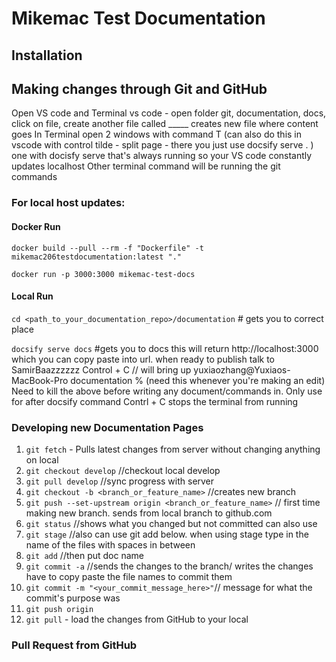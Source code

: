 
# Mikemac Test Documentation

## Installation

## Making changes through Git and GitHub

Open VS code and Terminal
vs code - open folder git, documentation, docs,
click on file, create another file called _____ creates new file where content goes
In Terminal open 2 windows with command T (can also do this in vscode with control tilde - split page - there you just use docsify serve . )
one with docisfy serve that's always running so your VS code constantly updates localhost
Other terminal command will be running the git commands

### For local host updates:

#### Docker Run

```
docker build --pull --rm -f "Dockerfile" -t mikemac206testdocumentation:latest "."
```

```
docker run -p 3000:3000 mikemac-test-docs
```

#### Local Run

```cd <path_to_your_documentation_repo>/documentation``` # gets you to correct place

```docsify serve docs``` #gets you to docs
this will return http://localhost:3000 which you can copy paste into url. when ready to publish talk to SamirBaazzzzzz
Control + C // will bring up yuxiaozhang@Yuxiaos-MacBook-Pro documentation % (need this whenever you're making an edit) Need to kill the above before writing any document/commands in. Only use for after docsify command Contrl + C stops the terminal from running

### Developing new Documentation Pages
1. `git fetch` - Pulls latest changes from server without changing anything on local
2. `git checkout develop` //checkout local develop
3. `git pull develop` //sync progress with server
4. `git checkout -b <branch_or_feature_name>`   //creates new branch
5. `git push --set-upstream origin <branch_or_feature_name>` // first time making new branch. sends from local branch to github.com
6. `git status`  //shows what you changed but not committed can also use
7. `git stage` //also can use git add below. when using stage type in the name of the files with spaces in between
8. `git add`  //then put doc name
9. `git commit -a`  //sends the changes to the branch/ writes the changes have to copy paste the file names to commit them
10. `git commit -m "<your_commit_message_here>"`// message for what the commit's purpose was
11. `git push origin`
12. `git pull` - load the changes from GitHub to your local

### Pull Request from GitHub
